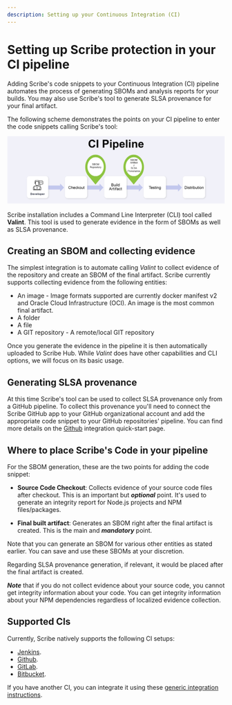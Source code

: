 ```yaml
---
description: Setting up your Continuous Integration (CI)
---
```



# Setting up Scribe protection in your CI pipeline

Adding Scribe's code snippets to your Continuous Integration (CI) pipeline automates the process of generating SBOMs and analysis reports for your builds. You may also use Scribe's tool to generate SLSA provenance for your final artifact.

The following scheme demonstrates the points on your CI pipeline to enter the code snippets calling Scribe's tool:

![Two points on a generic pipeline to enter scribe code snippets](../../static/img/ci/ci_diagram.jpg "Two points on a generic pipeline to enter scribe code snippets")


Scribe installation includes a Command Line Interpreter (CLI) tool called **Valint**. This tool is used to generate evidence in the form of SBOMs as well as SLSA provenance. 

## Creating an SBOM and collecting evidence

The simplest integration is to automate calling *Valint* to collect evidence of the repository and create an SBOM of the final artifact. Scribe currently supports collecting evidence from the following entities:
* An image - Image formats supported are currently docker manifest v2 and Oracle Cloud Infrastructure (OCI). An image is the most common final artifact.
* A folder
* A file
* A GIT repository - A remote/local GIT repository   

Once you generate the evidence in the pipeline it is then automatically uploaded to Scribe Hub. 
While *Valint* does have other capabilities and CLI options, we will focus on its basic usage.
<!--You can read more about *Gensbom* [here](../CLI/gensbom "Gensbom documentation").-->

## Generating SLSA provenance

At this time Scribe's tool can be used to collect SLSA provenance only from a GitHub pipeline. To collect this provenance you'll need to connect the Scribe GitHub app to your GitHub organizational account and add the appropriate code snippet to your GitHub repositories' pipeline. You can find more details on the [Github](../ci-integrations/github "GitHub") integration quick-start page.

## Where to place Scribe's Code in your pipeline 
For the SBOM generation, these are the two points for adding the code snippet:
* **Source Code Checkout**: Collects evidence of your source code files after checkout. This is an important but ___optional___ point. It's used to generate an integrity report for Node.js projects and NPM files/packages.

* **Final built artifact**: Generates an SBOM right after the final artifact is created. This is the main and ___mandatory___ point. 

Note that you can generate an SBOM for various other entities as stated earlier. You can save and use these SBOMs at your discretion.

Regarding SLSA provenance generation, if relevant, it would be placed after the final artifact is created. 

___Note___ that if you do not collect evidence about your source code, you cannot get integrity information about your code. You can get integrity information about your NPM dependencies regardless of localized evidence collection.   

## Supported CIs

Currently, Scribe natively supports the following CI setups:
* [Jenkins](../ci-integrations/jenkins "Jenkins"). 
* [Github](../ci-integrations/github "GitHub").
* [GitLab](../ci-integrations/gitlabci "GitLab CI").
* [Bitbucket](../ci-integrations/bitbucket "Bitbucket").

If you have another CI, you can integrate it using these [generic integration instructions](../ci-integrations/general "generic integration instructions"). 